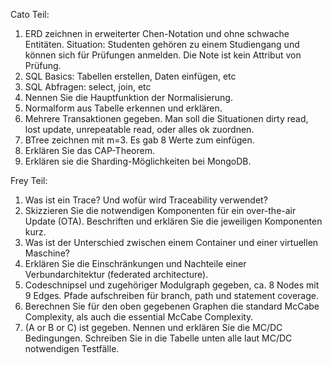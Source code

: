 Cato Teil:

1. ERD zeichnen in erweiterter Chen-Notation und ohne schwache Entitäten. Situation: Studenten gehören zu einem Studiengang und können sich für Prüfungen anmelden. Die Note ist kein Attribut von Prüfung.
2. SQL Basics: Tabellen erstellen, Daten einfügen, etc
3. SQL Abfragen: select, join, etc
4. Nennen Sie die Hauptfunktion der Normalisierung.
5. Normalform aus Tabelle erkennen und erklären.
6. Mehrere Transaktionen gegeben. Man soll die Situationen dirty read, lost update, unrepeatable read, oder alles ok zuordnen.
7. BTree zeichnen mit m=3. Es gab 8 Werte zum einfügen.
8. Erklären Sie das CAP-Theorem.
9. Erklären sie die Sharding-Möglichkeiten bei MongoDB.

Frey Teil:

1. Was ist ein Trace? Und wofür wird Traceability verwendet?
2. Skizzieren Sie die notwendigen Komponenten für ein over-the-air Update (OTA). Beschriften und erklären Sie die jeweiligen Komponenten kurz.
3. Was ist der Unterschied zwischen einem Container und einer virtuellen Maschine?
4. Erklären Sie die Einschränkungen und Nachteile einer Verbundarchitektur (federated architecture).
5. Codeschnipsel und zugehöriger Modulgraph gegeben, ca. 8 Nodes mit 9 Edges. Pfade aufschreiben für branch, path und statement coverage.
6. Berechnen Sie für den oben gegebenen Graphen die standard McCabe Complexity, als auch die essential McCabe Complexity.
7. (A or B or C) ist gegeben. Nennen und erklären Sie die MC/DC Bedingungen. Schreiben Sie in die Tabelle unten alle laut MC/DC notwendigen Testfälle.